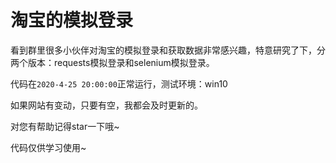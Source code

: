 # 淘宝的模拟登录

看到群里很多小伙伴对淘宝的模拟登录和获取数据非常感兴趣，特意研究了下，分两个版本：requests模拟登录和selenium模拟登录。

代码在`2020-4-25 20:00:00`正常运行，测试环境：win10

如果网站有变动，只要有空，我都会及时更新的。

对您有帮助记得star一下哦~

代码仅供学习使用~